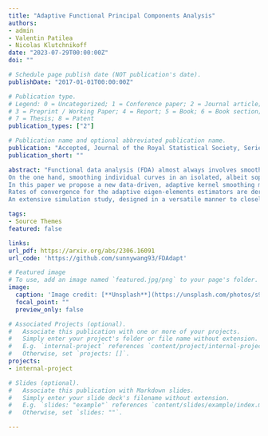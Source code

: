 ```yaml
---
title: "Adaptive Functional Principal Components Analysis"
authors:
- admin
- Valentin Patilea
- Nicolas Klutchnikoff
date: "2023-07-29T00:00:00Z"
doi: ""

# Schedule page publish date (NOT publication's date).
publishDate: "2017-01-01T00:00:00Z"

# Publication type.
# Legend: 0 = Uncategorized; 1 = Conference paper; 2 = Journal article;
# 3 = Preprint / Working Paper; 4 = Report; 5 = Book; 6 = Book section;
# 7 = Thesis; 8 = Patent
publication_types: ["2"]

# Publication name and optional abbreviated publication name.
publication: "Accepted, Journal of the Royal Statistical Society, Series B (Statistical Methodology)"
publication_short: ""

abstract: "Functional data analysis (FDA) almost always involves smoothing discrete observations into curves, because they are never observed in continuous time and rarely without error. Although smoothing parameters affect the subsequent inference, data-driven methods for selecting these parameters are not well-developed, frustrated by the difficulty of using all the information shared by curves while being computationally efficient. 
On the one hand, smoothing individual curves in an isolated, albeit sophisticated way, ignores useful signals present in other curves. On the other hand, bandwidth selection by automatic procedures such as cross-validation after pooling all the curves together quickly become computationally unfeasible due to the large number of data points. 
In this paper we propose a new data-driven, adaptive kernel smoothing method, specifically tailored for functional principal components analysis (FPCA) through the derivation of sharp, explicit risk bounds for the eigen-elements. The minimization of these quadratic risk bounds provide refined, yet computationally efficient bandwidth rules for each eigen-element separately. Both common and independent design cases are allowed.  
Rates of convergence for the adaptive eigen-elements estimators are derived. 
An extensive simulation study, designed in a versatile manner to closely mimic characteristics of real data sets, support our methodological contribution, which is available for use in the R package FDAdapt."

tags:
- Source Themes
featured: false

links:
url_pdf: https://arxiv.org/abs/2306.16091
url_code: 'https://github.com/sunnywang93/FDAdapt'

# Featured image
# To use, add an image named `featured.jpg/png` to your page's folder. 
image:
  caption: 'Image credit: [**Unsplash**](https://unsplash.com/photos/s9CC2SKySJM)'
  focal_point: ""
  preview_only: false

# Associated Projects (optional).
#   Associate this publication with one or more of your projects.
#   Simply enter your project's folder or file name without extension.
#   E.g. `internal-project` references `content/project/internal-project/index.md`.
#   Otherwise, set `projects: []`.
projects:
- internal-project

# Slides (optional).
#   Associate this publication with Markdown slides.
#   Simply enter your slide deck's filename without extension.
#   E.g. `slides: "example"` references `content/slides/example/index.md`.
#   Otherwise, set `slides: ""`.

---
```



